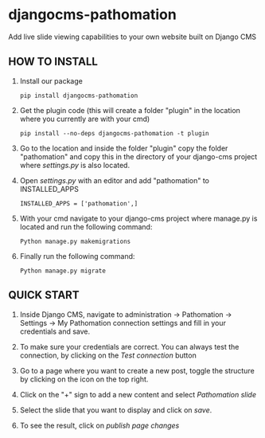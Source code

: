



djangocms-pathomation
=========

Add live slide viewing capabilities to your own website built on Django CMS



HOW TO INSTALL
---------

1. Install our package

    `pip install djangocms-pathomation`
    

2. Get the plugin code (this will create a folder "plugin" in the location where you currently are with your cmd)

    `pip install --no-deps djangocms-pathomation -t plugin`

3. Go to the location and inside the folder "plugin" copy the folder "pathomation" and copy this in the directory of your django-cms  project where *settings.py* is also located.


4. Open *settings.py* with an editor and add "pathomation" to INSTALLED_APPS

    `INSTALLED_APPS = ['pathomation',]`

5. With your cmd navigate to your django-cms project where manage.py is located and run the following command:

    `Python manage.py makemigrations`

6. Finally run the following command:

   `Python manage.py migrate`



QUICK START
---------



1. Inside Django CMS, navigate to administration -> Pathomation -> Settings -> My Pathomation connection settings and fill in your credentials and save.

2. To make sure your credentials are correct. You can always test the connection, by clicking on the *Test connection* button

3. Go to a page where you want to create a new post, toggle the structure by clicking on the icon on the top right.

4. Click on the "+" sign to add a new content and select *Pathomation slide*

5. Select the slide that you want to display and click on *save*.

6. To see the result, click on *publish page changes*
